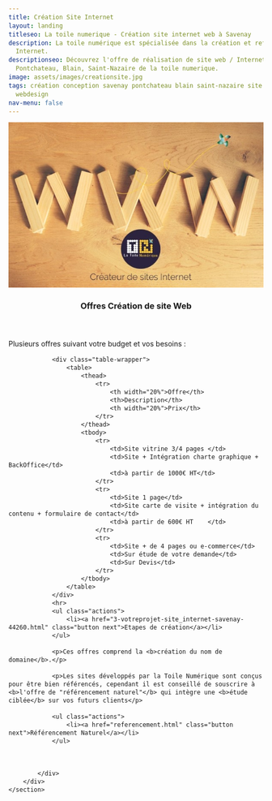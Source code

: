 ```yaml
---
title: Création Site Internet
layout: landing
titleseo: La toile numerique - Création site internet web à Savenay
description: La toile numérique est spécialisée dans la création et refonte de site
  Internet.
descriptionseo: Découvrez l'offre de réalisation de site web / Internet à Savenay,
  Pontchateau, Blain, Saint-Nazaire de la toile numerique.
image: assets/images/creationsite.jpg
tags: création conception savenay pontchateau blain saint-nazaire site web internet
  webdesign
nav-menu: false
---
```


<!-- Main -->
<div id="main">

<!-- One -->
<section id="one" class="spotlights">
	<section>
		<a href="#" class="image">
			<img src="assets/images/creationsite.jpg" alt="conception site web internet blain savenay saint nazaire pontchateau nantes" data-position="center center" />
		</a>
		<div class="content">
			<div class="inner">
				<header class="major">
					<h3>Offres Création de site Web</h3>
				</header>
				<p>Plusieurs offres suivant votre budget et vos besoins :</p>

				<div class="table-wrapper">
					<table>
						<thead>
							<tr>
								<th width="20%">Offre</th>
								<th>Description</th>
								<th width="20%">Prix</th>
							</tr>
						</thead>
						<tbody>
							<tr>
								<td>Site vitrine 3/4 pages </td>
								<td>Site + Intégration charte graphique + BackOffice</td>
								<td>à partir de 1000€ HT</td>
							</tr>
							<tr>
								<td>Site 1 page</td>
								<td>Site carte de visite + intégration du contenu + formulaire de contact</td>
								<td>à partir de 600€ HT    </td>
							</tr>
							<tr>
								<td>Site + de 4 pages ou e-commerce</td>
								<td>Sur étude de votre demande</td>
								<td>Sur Devis</td>
							</tr>
						</tbody>							
					</table>
				</div>
				<hr>
				<ul class="actions">
					<li><a href="3-votreprojet-site_internet-savenay-44260.html" class="button next">Etapes de création</a></li>
				</ul>
				
				<p>Ces offres comprend la <b>création du nom de domaine</b>.</p>
				
				<p>Les sites développés par la Toile Numérique sont conçus pour être bien référencés, cependant il est conseillé de souscrire à <b>l'offre de "référencement naturel"</b> qui intègre une <b>étude ciblée</b> sur vos futurs clients</p>

				<ul class="actions">
					<li><a href="referencement.html" class="button next">Référencement Naturel</a></li>
				</ul>


			
			</div>
		</div>
	</section>
</section>

</div>
